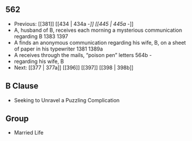 ## 562
- Previous: [[381]] [[434 | 434a -*]] [[445 | 445a -*]] 
- A, husband of B, receives each morning a mysterious communication regarding B 1383 1397
- A finds an anonymous communication regarding his wife, B, on a sheet of paper in his typewriter 1381 1389a
- A receives through the mails, “poison pen” letters 564b -
- regarding his wife, B
- Next: [[377 | 377a]] [[396]] [[397]] [[398 | 398b]] 

## B Clause
- Seeking to Unravel a Puzzling Complication

## Group
- Married Life

